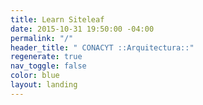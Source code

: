 ```yaml
---
title: Learn Siteleaf
date: 2015-10-31 19:50:00 -04:00
permalink: "/"
header_title: " CONACYT ::Arquitectura::"  
regenerate: true
nav_toggle: false
color: blue
layout: landing
---
```


